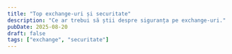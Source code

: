 ```yaml
---
title: "Top exchange-uri și securitate"
description: "Ce ar trebui să știi despre siguranța pe exchange-uri."
pubDate: 2025-08-20
draft: false
tags: ["exchange", "securitate"]
---
```

